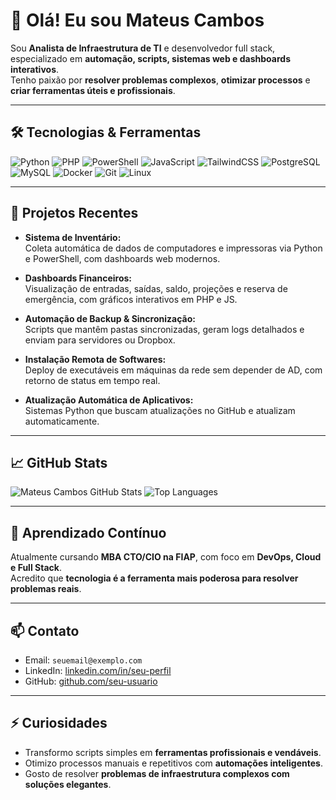 # 👋 Olá! Eu sou Mateus Cambos

Sou **Analista de Infraestrutura de TI** e desenvolvedor full stack, especializado em **automação, scripts, sistemas web e dashboards interativos**.  
Tenho paixão por **resolver problemas complexos**, **otimizar processos** e **criar ferramentas úteis e profissionais**.

---

## 🛠 Tecnologias & Ferramentas

![Python](https://img.shields.io/badge/-Python-3776AB?style=for-the-badge&logo=python&logoColor=white)
![PHP](https://img.shields.io/badge/-PHP-777BB4?style=for-the-badge&logo=php&logoColor=white)
![PowerShell](https://img.shields.io/badge/-PowerShell-01ADEF?style=for-the-badge&logo=powershell&logoColor=white)
![JavaScript](https://img.shields.io/badge/-JavaScript-F7DF1E?style=for-the-badge&logo=javascript&logoColor=black)
![TailwindCSS](https://img.shields.io/badge/-TailwindCSS-06B6D4?style=for-the-badge&logo=tailwind-css&logoColor=white)
![PostgreSQL](https://img.shields.io/badge/-PostgreSQL-336791?style=for-the-badge&logo=postgresql&logoColor=white)
![MySQL](https://img.shields.io/badge/-MySQL-4479A1?style=for-the-badge&logo=mysql&logoColor=white)
![Docker](https://img.shields.io/badge/-Docker-2496ED?style=for-the-badge&logo=docker&logoColor=white)
![Git](https://img.shields.io/badge/-Git-F05032?style=for-the-badge&logo=git&logoColor=white)
![Linux](https://img.shields.io/badge/-Linux-FCC624?style=for-the-badge&logo=linux&logoColor=black)

---

## 🚀 Projetos Recentes

- **Sistema de Inventário:**  
  Coleta automática de dados de computadores e impressoras via Python e PowerShell, com dashboards web modernos.  

- **Dashboards Financeiros:**  
  Visualização de entradas, saídas, saldo, projeções e reserva de emergência, com gráficos interativos em PHP e JS.  

- **Automação de Backup & Sincronização:**  
  Scripts que mantêm pastas sincronizadas, geram logs detalhados e enviam para servidores ou Dropbox.  

- **Instalação Remota de Softwares:**  
  Deploy de executáveis em máquinas da rede sem depender de AD, com retorno de status em tempo real.  

- **Atualização Automática de Aplicativos:**  
  Sistemas Python que buscam atualizações no GitHub e atualizam automaticamente.

---

## 📈 GitHub Stats

![Mateus Cambos GitHub Stats](https://github-readme-stats.vercel.app/api?username=SEU_USUARIO&show_icons=true&theme=radical)
![Top Languages](https://github-readme-stats.vercel.app/api/top-langs/?username=SEU_USUARIO&layout=compact&theme=radical)

---

## 🌱 Aprendizado Contínuo

Atualmente cursando **MBA CTO/CIO na FIAP**, com foco em **DevOps, Cloud e Full Stack**.  
Acredito que **tecnologia é a ferramenta mais poderosa para resolver problemas reais**.

---

## 📫 Contato

- Email: `seuemail@exemplo.com`  
- LinkedIn: [linkedin.com/in/seu-perfil](https://www.linkedin.com/in/seu-perfil)  
- GitHub: [github.com/seu-usuario](https://github.com/seu-usuario)  

---

## ⚡ Curiosidades

- Transformo scripts simples em **ferramentas profissionais e vendáveis**.  
- Otimizo processos manuais e repetitivos com **automações inteligentes**.  
- Gosto de resolver **problemas de infraestrutura complexos com soluções elegantes**.
